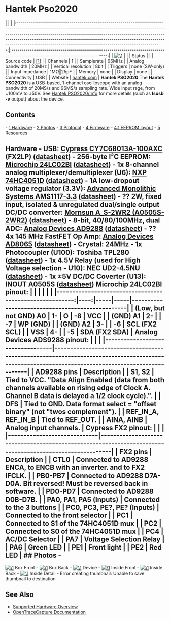 # Hantek Pso2020

| | | |:----------------------------------------------------------------------------------------------------------------------------------------------------------------------------------------------------------------------------------------------------------------------------------------------------------------------------------------------------------------------------------------------:|:-----------------------------------------------------------------------------------------------------------------------------:| | [![\1](../../assets/hardware/general/\2)](./File:Hantek_PSO2020_0.JPG.html) | | | Status |  | | Source code | [[1]](http://github.com/OpenTraceLab/?p=OpenTraceCapture.git;a=tree;f=src/hardware/) | | Channels | 1 | | Samplerate | 96MHz | | Analog bandwidth | 20MHz | | Vertical resolution | 8bit | | Triggers | none (SW-only) | | Input impedance | 1MΩ‖25pF | | Memory | none | | Display | none | | Connectivity | USB | | Website | [hantek.com](http://www.hantek.com/en/ProductDetail_2_5163.html) | **Hantek PSO2020** The **Hantek PSO2020** is a USB-based, 1-channel oscilloscope with an analog bandwidth of 20MS/s and 96MS/s sampling rate. Wide input rage, from ±100mV to ±50V. See [Hantek PSO2020/Info](Hantek_PSO2020/Info.html "Hantek PSO2020/Info") for more details (such as **lsusb -v** output) about the device. 
## Contents 
\- [1 Hardware](Hantek_PSO2020.html#Hardware) \- [2 Photos](Hantek_PSO2020.html#Photos) \- [3 Protocol](Hantek_PSO2020.html#Protocol) \- [4 Firmware](Hantek_PSO2020.html#Firmware) \- [4.1 EEPROM layout](Hantek_PSO2020.html#EEPROM_layout) \- [5 Resources](Hantek_PSO2020.html#Resources) 
## Hardware \- **USB**: [Cypress CY7C68013A-100AXC](http://www.cypress.com/documentation/datasheets/cy7c68013a-cy7c68014a-cy7c68015a-cy7c68016a-ez-usb-fx2lp-usb) (FX2LP) ([datasheet](http://www.cypress.com/file/138911/download)) \- **256-byte I²C EEPROM**: [Microchip 24LC02BI](http://www.microchip.com/wwwproducts/en/24LC02B) ([datasheet](http://ww1.microchip.com/downloads/en/DeviceDoc/21709J.pdf)) \- 1x **8-channel analog multiplexer/demultiplexer** (U6): [NXP 74HC4051D](http://www.nexperia.com/products/logic/switches-multiplexers-de-multiplexers/digital-switches/74HC4051D.html) ([datasheet](http://assets.nexperia.com/documents/data-sheet/74HC_HCT4051.pdf)) \- **1A low-dropout voltage regulator (3.3V):** [Advanced Monolithic Systems AMS1117-3.3](http://www.advanced-monolithic.com/products/voltreg.html#1117) ([datasheet](http://www.advanced-monolithic.com/pdf/ds1117.pdf)) \- ?? **2W, fixed input, isolated & unregulated dual/single output DC/DC converter**: [Mornsun A_S-2WR2 (A0505S-2WR2)](http://www.mornsun.cn/html/product/content/A_S-2WR2.html) ([datasheet](http://www.mornsun.cn/uploads/pdf/A_S-2WR2.pdf)) \- **8-bit, 40/80/100MHz, dual ADC**: [Analog Devices AD9288](http://www.analog.com/en/products/analog-to-digital-converters/ad-converters/ad9288.html) ([datasheet](http://www.analog.com/media/en/technical-documentation/data-sheets/AD9288.pdf)) \- ?? 4x **145 MHz FastFET Op Amp**: [Analog Devices AD8065](http://www.analog.com/en/products/amplifiers/operational-amplifiers/jfet-input-amplifiers/ad8065.html) ([datasheet](http://www.analog.com/media/en/technical-documentation/data-sheets/AD8065-KGD-CHIP.pdf)) \- **Crystal**: 24MHz \- 1x **Photocoupler** (U100): Toshiba TPL280 ([datasheet](https://toshiba.semicon-storage.com/info/docget.jsp?did=16751&prodName=TLP280)) \- 1x **4.5V Relay** (used for High Voltage selection - U10): NEC UD2-4.5NU ([datasheet](http://www.mouser.com/ds/2/212/KEM_R7005_UC2_UD2-541010.pdf)) \- 1x **±5V DC/DC Coverter** (U13): INOUT A0505S ([datasheet](https://www.mornsun-power.com/uploads/pdf/B_LS-1WR2.pdf)) **Microchip 24LC02BI pinout**:  | | | | | | |--------------------------------------------------------:|----:|-----|-----|-------------------------------------------------| | (Low, but not GND) A0 | 1- | O | -8 | VCC | | (GND) A1 | 2- | | -7 | WP (GND) | | (GND) A2 | 3- | | -6 | SCL (FX2 SCL) | | VSS | 4- | | -5 | SDA (FX2 SDA) |  **Analog Devices ADS9288 pinout**: | | | |----------------------------------|------------------------------------------------------------------------------------------------------------------------------------------------| | AD9288 pins | Description | | S1, S2 | Tied to VCC. "Data Align Enabled (data from both channels available on rising edge of Clock A. Channel B data is delayed a 1/2 clock cycle).". | | DFS | Tied to GND. Data format select = "offset binary" (not "twos complement"). | | REF_IN_A, REF_IN_B | Tied to REF_OUT. | | AINA, AINB | Analog input channels. | **Cypress FX2 pinout**: | | | |-----------------------------|---------------------------------------------------------------------------------------------------------| | FX2 pins | Description | | CTL0 | Connected to AD9288 ENCA, to ENCB with an inverter. and to FX2 IFCLK. | | PB0-PB7 | Connected to AD9288 D7A-D0A. **Bit reversed!** Must be reversed back in software. | | PD0-PD7 | Connected to AD9288 D0B-D7B. | | PA0, PA1, PA5 (Inputs) | Connected to the 3 buttons | | PC0, PC3, PE?, PE? (Inputs) | Connected to the front selector | | PC1 | Connected to S1 of the 74HC4051D mux | | PC2 | Connected to S0 of the 74HC4051D mux | | PC4 | AC/DC Selector | | PA7 | Voltage Selection Relay | | PA6 | Green LED | | PE1 | Front light | | PE2 | Red LED | ## Photos \- 
[![\1](../../assets/hardware/general/\2)](./File:Hantek_PSO2020_box1.JPG.html)
Box Front
\- 
[![\1](../../assets/hardware/general/\2)](./File:Hantek_PSO2020_box2.JPG.html)
Box Back
\- 
[![\1](../../assets/hardware/general/\2)](./File:Hantek_PSO2020_0.JPG.html)
Device
\- 
[![\1](../../assets/hardware/general/\2)](./File:Hantek_PSO2020_1.JPG.html)
Inside Front
\- 
[![\1](../../assets/hardware/general/\2)](./File:Hantek_PSO2020_2.JPG.html)
Inside Back
\- 
[![\1](../../assets/hardware/general/\2)](./File:Hantek_PSO2020_3.JPG.html)
Inside Detail
\- 
Error creating thumbnail: Unable to save thumbnail to destination

## See Also
- [Supported Hardware Overview](../supported-hardware.md)
- [OpenTraceCapture Documentation](../../opentracecapture/overview.md)
